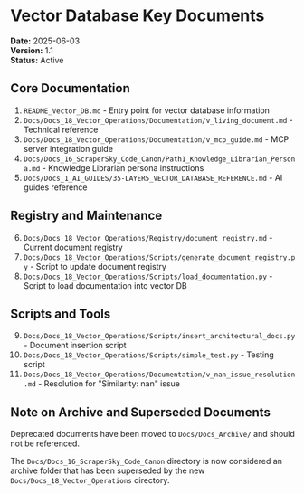 # Vector Database Key Documents

**Date:** 2025-06-03  
**Version:** 1.1  
**Status:** Active  

## Core Documentation
1. `README_Vector_DB.md` - Entry point for vector database information
2. `Docs/Docs_18_Vector_Operations/Documentation/v_living_document.md` - Technical reference
3. `Docs/Docs_18_Vector_Operations/Documentation/v_mcp_guide.md` - MCP server integration guide
4. `Docs/Docs_16_ScraperSky_Code_Canon/Path1_Knowledge_Librarian_Persona.md` - Knowledge Librarian persona instructions
5. `Docs/Docs_1_AI_GUIDES/35-LAYER5_VECTOR_DATABASE_REFERENCE.md` - AI guides reference

## Registry and Maintenance
6. `Docs/Docs_18_Vector_Operations/Registry/document_registry.md` - Current document registry
7. `Docs/Docs_18_Vector_Operations/Scripts/generate_document_registry.py` - Script to update document registry
8. `Docs/Docs_18_Vector_Operations/Scripts/load_documentation.py` - Script to load documentation into vector DB

## Scripts and Tools
9. `Docs/Docs_18_Vector_Operations/Scripts/insert_architectural_docs.py` - Document insertion script
10. `Docs/Docs_18_Vector_Operations/Scripts/simple_test.py` - Testing script
11. `Docs/Docs_18_Vector_Operations/Documentation/v_nan_issue_resolution.md` - Resolution for "Similarity: nan" issue

## Note on Archive and Superseded Documents
Deprecated documents have been moved to `Docs/Docs_Archive/` and should not be referenced.

The `Docs/Docs_16_ScraperSky_Code_Canon` directory is now considered an archive folder that has been superseded by the new `Docs/Docs_18_Vector_Operations` directory.
